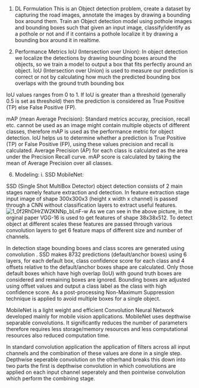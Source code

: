 1. DL Formulation
This is an Object detection problem, create a dataset by capturing the road images, annotate the images by drawing a bounding box around them. Train an Object detection model using pothole images and bounding boxes such that given an input image, classify/identify as a pothole or not and if it contains a pothole localize it by drawing a bounding box around it in realtime.

2. Performance Metrics
IoU (Intersection over Union):
In object detection we localize the detections by drawing bounding boxes around the objects, so we train a model to output a box that fits perfectly around an object. IoU (Intersection over Union) is used to measure our prediction is correct or not by calculating how much the predicted bounding box overlaps with the ground truth bounding box

 IoU values ranges from 0 to 1. If IoU is greater than a threshold (generally 0.5 is set as threshold) then the prediction is considered as True Positive (TP) else False Positive (FP).

mAP (mean Average Precision):
Standard metrics accuray, precision, recall etc. cannot be used as an image might contain multiple objects of different classes, therefore mAP is used as the performance metric for object detection. IoU helps us to determine whether a prediction is True Positive (TP) or False Positive (FP), using these values precision and recall is calculated. Average Precision (AP) for each class is calculated as the area under the Precision Recall curve. mAP score is calculated by taking the mean of Average Precision over all classes. 

6. Modeling:
i. SSD MobileNet:

SSD (Single Shot MultiBox Detector) object detection consists of 2 main stages namely feature extraction and detection. In feature extraction stage input image of shape 300x300x3 (height x width x channel) is passed through a CNN without classification layers to extract useful features.
![1_0f2RhDHrZW2KNNp_bLnF-w](https://github.com/AMiREAL002/Smart-Pothole-Management-A-Comprehensive-System-for-Pothole-Detection-and-Prevention/assets/84368610/6692b731-b1f8-4563-9c23-98c288c1f8fa)
As we can see in the above picture, in the orginal paper VGG-16 is used to get features of shape 38x38x512. To detect object at different scales these features are passed through various convolution layers to get 6 feature maps of different size and number of channels.

In detection stage bounding boxes and class scores are generated using convolution . SSD makes 8732 predictions (default/anchor boxes) using 6 layers, for each default box, class confidence score for each class and 4 offsets relative to the default/anchor boxes shape are calculated. Only those default boxes which have high overlap (IoU) with gound truth boxes are considered and remaining boxes are ignored. Bounding boxes are adjusted using offset values and output a class label as the class with high confidence score. As a post-processing Non-Maximum Suppression technique is applied to avoid multiple boxes for a single object.

MobileNet is a light weight and efficient Convolution Neural Network developed mainly for mobile vision applications. MobileNet uses depthwise separable convolutions. It significantly reduces the number of parameters therefore requires less storage/memory resources and less computational resources also reduced computation time.

In standard convolution application the application of filters across all input channels and the combination of these values are done in a single step. Depthwise seperable convolution on the otherhand breaks this down into two parts the first is depthwise convolution in which convolutions are applied on each input channel seperately and then pointwise convolution which perform the combining stage.

